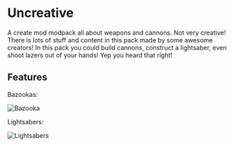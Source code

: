 # Uncreative
A create mod modpack all about weapons and cannons. Not very creative!
There is lots of stuff and content in this pack made by some awesome creators!
In this pack you could build cannons, construct a lightsaber, even shoot lazers out of your hands! Yep you heard that right!

## Features
Bazookas:

![Bazooka](https://cdn.modrinth.com/data/jpP96kjH/images/47b79fca6d25f9cc3322cee62a800aa1398a6723.gif)

Lightsabers:

![Lightsabers](https://cdn.modrinth.com/data/jpP96kjH/images/0550ea63d99da386ccc071afcfb93facb26745e3.gif)
